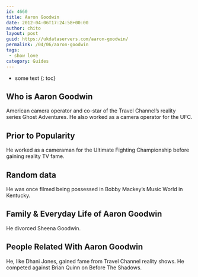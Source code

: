 ```yaml
---
id: 4660
title: Aaron Goodwin
date: 2012-04-06T17:24:58+00:00
author: chito
layout: post
guid: https://ukdataservers.com/aaron-goodwin/
permalink: /04/06/aaron-goodwin
tags:
 - show love
category: Guides
---
```


* some text
{: toc}
          
          
## Who is  Aaron Goodwin
                  
                  
                  
American camera operator and co-star of the Travel Channel&#8217;s reality series Ghost Adventures. He also worked as a camera operator for the UFC.
                  
                
                
                
## Prior to Popularity 
                  
                  
                  
He worked as a cameraman for the Ultimate Fighting Championship before gaining reality TV fame.
                  
                
                
                
## Random data 
                  
                  
                  
He was once filmed being possessed in Bobby Mackey&#8217;s Music World in Kentucky.
                  
                
                
                
## Family & Everyday Life of Aaron Goodwin
                  
                  
                  
He divorced Sheena Goodwin.
                  
                
                
                
## People Related With  Aaron Goodwin
                  
                  
                  
He, like Dhani Jones, gained fame from Travel Channel reality shows. He competed against Brian Quinn on Before The Shadows.
                  
                
              
            
          
          
          
    
    
  
